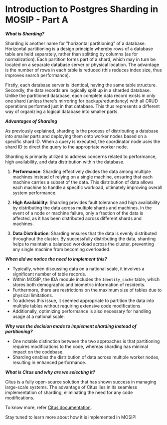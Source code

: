 # Introduction to Postgres Sharding in MOSIP - Part A

_**What is Sharding?**_

Sharding is another name for "horizontal partitioning" of a database. Horizontal partitioning is a design principle whereby rows of a database table are held separately, rather than splitting by columns (as for normalization). Each partition forms part of a shard, which may in turn be located on a separate database server or physical location. The advantage is the number of rows in each table is reduced (this reduces index size, thus improves search performance). 

Firstly, each database server is identical, having the same table structure. Secondly, the data records are logically split up in a sharded database. Unlike the partitioned database, each complete data record exists in only one shard (unless there's mirroring for backup/redundancy) with all CRUD operations performed just in that database. This thus represents a different way of organizing a logical database into smaller parts.

_**Advantages of Sharding**_

As previously explained, sharding is the process of distributing a database into smaller parts and deploying them onto worker nodes based on a specific shard ID. When a query is executed, the coordinator node uses the shard ID to direct the query to the appropriate worker node.

Sharding is primarily utilized to address concerns related to performance, high availability, and data distribution within the database.

1. **Performance**: Sharding effectively divides the data among multiple machines instead of relying on a single machine, ensuring that each machine carries a subset of the data. This distribution of data allows each machine to handle a specific workload, ultimately improving overall system performance.

2. **High Availability**: Sharding provides fault tolerance and high availability by distributing the data across multiple shards and machines. In the event of a node or machine failure, only a fraction of the data is affected, as it has been distributed across different shards and machines.

3. **Data Distribution**: Sharding ensures that the data is evenly distributed throughout the cluster. By successfully distributing the data, sharding helps to maintain a balanced workload across the cluster, preventing any single machine from becoming overloaded.

_**When did we notice the need to implement this?**_

* Typically, when discussing data on a national scale, it involves a significant number of table records.
* Within MOSIP, the IDA module includes the `Identity_cache` table, which stores both demographic and biometric information of residents.
* Furthermore, there are restrictions on the maximum size of tables due to physical limitations.
* To address this issue, it seemed appropriate to partition the data into multiple tables without requiring extensive code modifications.
* Additionally, optimizing performance is also necessary for handling usage at a national scale.

_**Why was the decision made to implement sharding instead of partitioning?**_

* One notable distinction between the two approaches is that partitioning requires modifications to the code, whereas sharding has minimal impact on the codebase.
* Sharding enables the distribution of data across multiple worker nodes, resulting in enhanced performance.

_**What is Citus and why are we selecting it?**_

Citus is a fully open-source solution that has shown success in managing large-scale systems. The advantage of Citus lies in its seamless implementation of sharding, eliminating the need for any code modifications.

To know more, refer [Citus documentation](https://docs.citusdata.com/en/v12.0/get_started/what_is_citus.html).

Stay tuned to learn more about how it is implemented in MOSIP!
